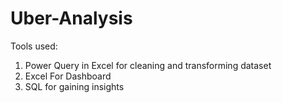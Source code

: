 # Uber-Analysis

Tools used:
1. Power Query in Excel for cleaning and transforming dataset
2. Excel For Dashboard 
3. SQL for gaining insights
   
